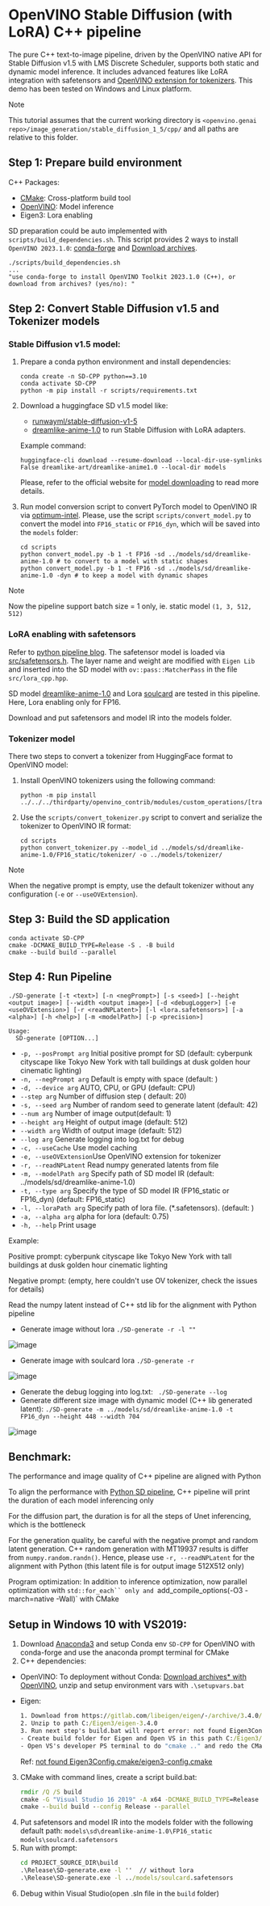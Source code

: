 # OpenVINO Stable Diffusion (with LoRA) C++ pipeline
The pure C++ text-to-image pipeline, driven by the OpenVINO native API for Stable Diffusion v1.5 with LMS Discrete Scheduler, supports both static and dynamic model inference. It includes advanced features like LoRA integration with safetensors and [OpenVINO extension for tokenizers](https://github.com/openvinotoolkit/openvino_contrib/blob/master/modules/custom_operations/user_ie_extensions/tokenizer/python/README.md). This demo has been tested on Windows and Linux platform.

> [!NOTE]
>This tutorial assumes that the current working directory is `<openvino.genai repo>/image_generation/stable_diffusion_1_5/cpp/` and all paths are relative to this folder.

## Step 1: Prepare build environment

C++ Packages:
* [CMake](https://cmake.org/download/): Cross-platform build tool
* [OpenVINO](https://docs.openvino.ai/2023.2/openvino_docs_install_guides_overview.html): Model inference
* Eigen3: Lora enabling

SD preparation could be auto implemented with `scripts/build_dependencies.sh`. This script provides 2 ways to install `OpenVINO 2023.1.0`: [conda-forge](https://anaconda.org/conda-forge/openvino) and [Download archives](https://storage.openvinotoolkit.org/repositories/openvino/packages/2023.1/windows/).
```shell
./scripts/build_dependencies.sh
...
"use conda-forge to install OpenVINO Toolkit 2023.1.0 (C++), or download from archives? (yes/no): "
```

## Step 2: Convert Stable Diffusion v1.5 and Tokenizer models

### Stable Diffusion v1.5 model:

1. Prepare a conda python environment and install dependencies:
    ```shell
    conda create -n SD-CPP python==3.10
    conda activate SD-CPP
    python -m pip install -r scripts/requirements.txt
    ```
2. Download a huggingface SD v1.5 model like:
   - [runwayml/stable-diffusion-v1-5](https://huggingface.co/runwayml/stable-diffusion-v1-5)
   - [dreamlike-anime-1.0](https://huggingface.co/dreamlike-art/dreamlike-anime-1.0) to run Stable Diffusion with LoRA adapters.


    Example command:
    ```shell
    huggingface-cli download --resume-download --local-dir-use-symlinks False dreamlike-art/dreamlike-anime1.0 --local-dir models
    ```

    Please, refer to the official website for [model downloading](https://huggingface.co/docs/hub/models-downloading) to read more details.

3. Run model conversion script to convert PyTorch model to OpenVINO IR via [optimum-intel](https://github.com/huggingface/optimum-intel). Please, use the script `scripts/convert_model.py` to convert the model into `FP16_static` or `FP16_dyn`, which will be saved into the `models` folder:
    ```shell
    cd scripts
    python convert_model.py -b 1 -t FP16 -sd ../models/sd/dreamlike-anime-1.0 # to convert to a model with static shapes
    python convert_model.py -b 1 -t FP16 -sd ../models/sd/dreamlike-anime-1.0 -dyn # to keep a model with dynamic shapes
    ```

> [!NOTE]
>Now the pipeline support batch size = 1 only, ie. static model `(1, 3, 512, 512)`

### LoRA enabling with safetensors

Refer to [python pipeline blog](https://blog.openvino.ai/blog-posts/enable-lora-weights-with-stable-diffusion-controlnet-pipeline).
The safetensor model is loaded via [src/safetensors.h](https://github.com/hsnyder/safetensors.h). The layer name and weight are modified with
`Eigen Lib` and inserted into the SD model with `ov::pass::MatcherPass` in the file `src/lora_cpp.hpp`. 

SD model [dreamlike-anime-1.0](https://huggingface.co/dreamlike-art/dreamlike-anime-1.0) and Lora [soulcard](https://civitai.com/models/67927?modelVersionId=72591) are tested in this pipeline. Here, Lora enabling only for FP16. 

Download and put safetensors and model IR into the models folder. 

### Tokenizer model

There two steps to convert a tokenizer from HuggingFace format to OpenVINO model:

1. Install OpenVINO tokenizers using the following command:
    ```shell
    python -m pip install ../../../thirdparty/openvino_contrib/modules/custom_operations/[transformers]
    ```
2. Use the `scripts/convert_tokenizer.py` script to convert and serialize the tokenizer to OpenVINO IR format:
    ```shell
    cd scripts
    python convert_tokenizer.py --model_id ../models/sd/dreamlike-anime-1.0/FP16_static/tokenizer/ -o ../models/tokenizer/
    ```

> [!NOTE]
When the negative prompt is empty, use the default tokenizer without any configuration (`-e` or `--useOVExtension`).

## Step 3: Build the SD application

```shell
conda activate SD-CPP
cmake -DCMAKE_BUILD_TYPE=Release -S . -B build
cmake --build build --parallel
```

## Step 4: Run Pipeline
```shell
./SD-generate [-t <text>] [-n <negPrompt>] [-s <seed>] [--height <output image>] [--width <output image>] [-d <debugLogger>] [-e <useOVExtension>] [-r <readNPLatent>] [-l <lora.safetensors>] [-a <alpha>] [-h <help>] [-m <modelPath>] [-p <precision>]

Usage:
  SD-generate [OPTION...]
```

* `-p, --posPrompt arg` Initial positive prompt for SD  (default: cyberpunk cityscape like Tokyo New York  with tall buildings at dusk golden hour cinematic lighting)
* `-n, --negPrompt arg` Default is empty with space (default: )
* `-d, --device arg`    AUTO, CPU, or GPU (default: CPU)
* `--step arg`          Number of diffusion step ( default: 20)
* `-s, --seed arg`      Number of random seed to generate latent (default: 42)
* `--num arg`           Number of image output(default: 1)
* `--height arg`        Height of output image (default: 512)
* `--width arg`         Width of output image (default: 512)
* `--log arg`           Generate logging into log.txt for debug
* `-c, --useCache`      Use model caching
* `-e, --useOVExtension`Use OpenVINO extension for tokenizer
* `-r, --readNPLatent`  Read numpy generated latents from file
* `-m, --modelPath arg` Specify path of SD model IR (default: ../models/sd/dreamlike-anime-1.0)
* `-t, --type arg`      Specify the type of SD model IR (FP16_static or FP16_dyn) (default: FP16_static)
* `-l, --loraPath arg`  Specify path of lora file. (*.safetensors). (default: )
* `-a, --alpha arg`     alpha for lora (default: 0.75)
* `-h, --help`          Print usage

Example:

Positive prompt: cyberpunk cityscape like Tokyo New York  with tall buildings at dusk golden hour cinematic lighting

Negative prompt: (empty, here couldn't use OV tokenizer, check the issues for details)  

Read the numpy latent instead of C++ std lib for the alignment with Python pipeline 

* Generate image without lora `./SD-generate -r -l ""`

![image](https://github.com/intel-sandbox/OV_SD_CPP/assets/102195992/66047d66-08a3-4272-abdc-7999d752eea0)

* Generate image with soulcard lora `./SD-generate -r`

![image](https://github.com/intel-sandbox/OV_SD_CPP/assets/102195992/0f6e2e3e-74fe-4bd4-bb86-df17cb4bf3f8)

* Generate the debug logging into log.txt: ` ./SD-generate --log`
* Generate different size image with dynamic model (C++ lib generated latent): `./SD-generate -m ../models/sd/dreamlike-anime-1.0 -t FP16_dyn --height 448 --width 704`

![image](https://github.com/yangsu2022/OV_SD_CPP/assets/102195992/9bd58b64-6688-417e-b435-c0991247b97b)

## Benchmark:

The performance and image quality of C++ pipeline are aligned with Python

To align the performance with [Python SD pipeline](https://github.com/FionaZZ92/OpenVINO_sample/tree/master/SD_controlnet), C++ pipeline will print the duration of each model inferencing only

For the diffusion part, the duration is for all the steps of Unet inferencing, which is the bottleneck

For the generation quality, be careful with the negative prompt and random latent generation. C++ random generation with MT19937 results is differ from `numpy.random.randn()`. Hence, please use `-r, --readNPLatent` for the alignment with Python (this latent file is for output image 512X512 only)

Program optimization: In addition to inference optimization, now parallel optimization with `std::for_each`` only and `add_compile_options(-O3 -march=native -Wall)` with CMake 

## Setup in Windows 10 with VS2019:

1. Download [Anaconda3](https://repo.anaconda.com/archive/Anaconda3-2023.09-0-Windows-x86_64.exe) and setup Conda env `SD-CPP` for OpenVINO with conda-forge and use the anaconda prompt terminal for CMake
2. C++ dependencies:
  * OpenVINO:
    To deployment without Conda: [Download archives* with OpenVINO](https://storage.openvinotoolkit.org/repositories/openvino/packages/2023.1/windows/), unzip and setup environment vars with `.\setupvars.bat`
  * Eigen:
      ```bat
      1. Download from https://gitlab.com/libeigen/eigen/-/archive/3.4.0/eigen-3.4.0.zip 
      2. Unzip to path C:/Eigen3/eigen-3.4.0 
      3. Run next step's build.bat will report error: not found Eigen3Config.cmake/eigen3-config.cmake
      - Create build folder for Eigen and Open VS in this path C:/Eigen3/eigen-3.4.0/build
      - Open VS's developer PS terminal to do "cmake .." and redo the CMake 
      ```

    Ref: [not found Eigen3Config.cmake/eigen3-config.cmake](https://stackoverflow.com/questions/48144415/not-found-eigen3-dir-when-configuring-a-cmake-project-in-windows)
3. CMake with command lines, create a script build.bat:
    ```bat
    rmdir /Q /S build
    cmake -G "Visual Studio 16 2019" -A x64 -DCMAKE_BUILD_TYPE=Release -B build -S .
    cmake --build build --config Release --parallel
    ```
4. Put safetensors and model IR into the models folder with the following default path:
`models\sd\dreamlike-anime-1.0\FP16_static` 
`models\soulcard.safetensors`
5. Run with prompt:  
    ```bat
    cd PROJECT_SOURCE_DIR\build
    .\Release\SD-generate.exe -l ''  // without lora
    .\Release\SD-generate.exe -l ../models/soulcard.safetensors
    ```
6. Debug within Visual Studio(open .sln file in the `build` folder)
